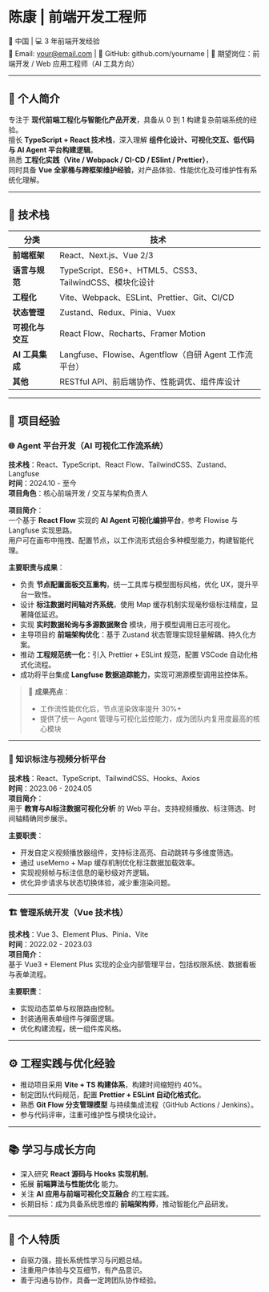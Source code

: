 # 陈康 | 前端开发工程师

📍 中国 | 💻 3 年前端开发经验  
📧 Email: your@email.com | 🔗 GitHub: github.com/yourname | 💼 期望岗位：前端开发 / Web 应用工程师（AI 工具方向）

---

## 🧭 个人简介

专注于 **现代前端工程化与智能化产品开发**，具备从 0 到 1 构建复杂前端系统的经验。  
擅长 **TypeScript + React 技术栈**，深入理解 **组件化设计、可视化交互、低代码与 AI Agent 平台构建逻辑**。  
熟悉 **工程化实践（Vite / Webpack / CI-CD / ESlint / Prettier）**，  
同时具备 **Vue 全家桶与跨框架维护经验**，对产品体验、性能优化及可维护性有系统化理解。

---

## 🧱 技术栈

| 分类 | 技术 |
|------|------|
| **前端框架** | React、Next.js、Vue 2/3 |
| **语言与规范** | TypeScript、ES6+、HTML5、CSS3、TailwindCSS、模块化设计 |
| **工程化** | Vite、Webpack、ESLint、Prettier、Git、CI/CD |
| **状态管理** | Zustand、Redux、Pinia、Vuex |
| **可视化与交互** | React Flow、Recharts、Framer Motion |
| **AI 工具集成** | Langfuse、Flowise、Agentflow（自研 Agent 工作流平台） |
| **其他** | RESTful API、前后端协作、性能调优、组件库设计 |

---

## 💼 项目经验

### 🌐 Agent 平台开发（AI 可视化工作流系统）
**技术栈**：React、TypeScript、React Flow、TailwindCSS、Zustand、Langfuse  
**时间**：2024.10 - 至今  
**项目角色**：核心前端开发 / 交互与架构负责人  

**项目简介**：  
一个基于 **React Flow** 实现的 **AI Agent 可视化编排平台**，参考 Flowise 与 Langfuse 实现思路。  
用户可在画布中拖拽、配置节点，以工作流形式组合多种模型能力，构建智能代理。  

**主要职责与成果**：  
- 负责 **节点配置面板交互重构**，统一工具库与模型图标风格，优化 UX，提升平台一致性。  
- 设计 **标注数据时间轴对齐系统**，使用 Map 缓存机制实现毫秒级标注精度，显著降低延迟。  
- 实现 **实时数据轮询与多源数据聚合** 模块，用于模型调用日志可视化。  
- 主导项目的 **前端架构优化**：基于 Zustand 状态管理实现轻量解耦、持久化方案。  
- 推动 **工程规范统一化**：引入 Prettier + ESLint 规范，配置 VSCode 自动化格式化流程。  
- 成功将平台集成 **Langfuse 数据追踪能力**，实现可溯源模型调用监控体系。

> 🚀 **成果亮点**：  
> - 工作流性能优化后，节点渲染效率提升 30%+  
> - 提供了统一 Agent 管理与可视化监控能力，成为团队内复用度最高的核心模块  

---

### 🧩 知识标注与视频分析平台  
**技术栈**：React、TypeScript、TailwindCSS、Hooks、Axios  
**时间**：2023.06 - 2024.05  
**项目简介**：  
用于 **教育与AI标注数据可视化分析** 的 Web 平台。支持视频播放、标注筛选、时间轴精确同步展示。  

**主要职责**：  
- 开发自定义视频播放器组件，支持标注高亮、自动跳转与多维度筛选。  
- 通过 useMemo + Map 缓存机制优化标注数据加载效率。  
- 实现视频帧与标注信息的毫秒级对齐逻辑。  
- 优化异步请求与状态切换体验，减少重渲染问题。

---

### 🏗️ 管理系统开发（Vue 技术栈）
**技术栈**：Vue 3、Element Plus、Pinia、Vite  
**时间**：2022.02 - 2023.03  
**项目简介**：  
基于 Vue3 + Element Plus 实现的企业内部管理平台，包括权限系统、数据看板与表单流程。

**主要职责**：  
- 实现动态菜单与权限路由控制。  
- 封装通用表单组件与弹窗逻辑。  
- 优化构建流程，统一组件库风格。  

---

## ⚙️ 工程实践与优化经验

- 推动项目采用 **Vite + TS 构建体系**，构建时间缩短约 40%。  
- 制定团队代码规范，配置 **Prettier + ESLint 自动化格式化**。  
- 熟悉 **Git Flow 分支管理模型** 与持续集成流程（GitHub Actions / Jenkins）。  
- 参与代码评审，注重可维护性与模块化设计。

---

## 📚 学习与成长方向

- 深入研究 **React 源码与 Hooks 实现机制**。  
- 拓展 **前端算法与性能优化** 能力。  
- 关注 **AI 应用与前端可视化交互融合** 的工程实践。  
- 长期目标：成为具备系统思维的 **前端架构师**，推动智能化产品研发。

---

## 🏅 个人特质

- 自驱力强，擅长系统性学习与问题总结。  
- 注重用户体验与交互细节，有产品意识。  
- 善于沟通与协作，具备一定跨团队协作经验。

